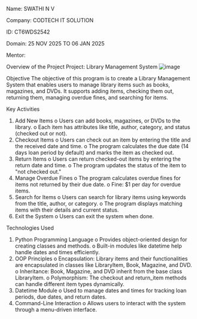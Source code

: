 Name: SWATHI N V

Company: CODTECH IT SOLUTION

ID: CT6WDS2542

Domain: 25 NOV 2025 TO 06 JAN 2025

Mentor: 

Overview of the Project
Project: Library Management System
![image](https://github.com/user-attachments/assets/86468f37-8704-4658-9651-5e0b9a9fb9e2)

Objective
The objective of this program is to create a Library Management System that enables users to manage library items such as books, magazines, and DVDs. It supports adding items, checking them out, returning them, managing overdue fines, and searching for items.

Key Activities
1.	Add New Items
    o	Users can add books, magazines, or DVDs to the library.
    o	Each item has attributes like title, author, category, and status (checked out or not).
2.	Checkout Items
    o	Users can check out an item by entering the title and the received date and time.
    o	The program calculates the due date (14 days loan period by default) and marks the item as checked out.
3.	Return Items
    o	Users can return checked-out items by entering the return date and time.
    o	The program updates the status of the item to "not checked out."
4.	Manage Overdue Fines
    o	The program calculates overdue fines for items not returned by their due date.
    o	Fine: $1 per day for overdue items.
5.	Search for Items
    o	Users can search for library items using keywords from the title, author, or category.
    o	The program displays matching items with their details and current status.
6.	Exit the System
    o	Users can exit the system when done.

Technologies Used
1.	Python Programming Language
    o	Provides object-oriented design for creating classes and methods.
    o	Built-in modules like datetime help handle dates and times efficiently.
2.	OOP Principles
    o	Encapsulation: Library items and their functionalities are encapsulated in classes like LibraryItem, Book, Magazine, and DVD.
    o	Inheritance: Book, Magazine, and DVD inherit from the base class LibraryItem.
    o	Polymorphism: The checkout and return_item methods can handle different item types dynamically.
3.	Datetime Module
    o	Used to manage dates and times for tracking loan periods, due dates, and return dates.
4.	Command-Line Interaction
    o	Allows users to interact with the system through a menu-driven interface.
